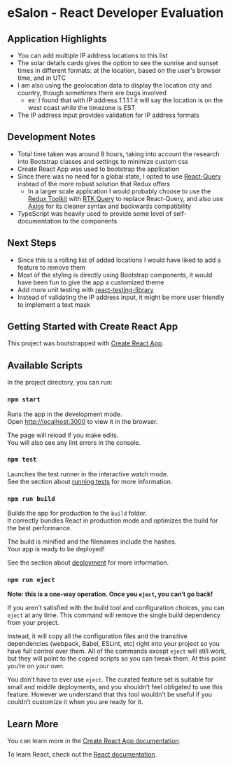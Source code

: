 # eSalon - React Developer Evaluation

## Application Highlights

- You can add multiple IP address locations to this list
- The solar details cards gives the option to see the sunrise and sunset times in different formats: at the location, based on the user's browser time, and in UTC
- I am also using the geolocation data to display the location city and country, though sometimes there are bugs involved
  - ex: I found that with IP address 1.1.1.1 it will say the location is on the west coast while the timezone is EST
- The IP address input provides validation for IP address formats

## Development Notes

- Total time taken was around 8 hours, taking into account the research into Bootstrap classes and settings to minimize custom css
- Create React App was used to bootstrap the application
- Since there was no need for a global state, I opted to use [React-Query](https://react-query-v3.tanstack.com/) instead of the more robust solution that Redux offers
  - In a larger scale application I would probably choose to use the [Redux Toolkit](https://redux-toolkit.js.org/introduction/getting-started) with [RTK Query](https://redux-toolkit.js.org/rtk-query/overview) to replace React-Query, and also use [Axios](https://axios-http.com/) for its cleaner syntax and backwards compatibility
- TypeScript was heavily used to provide some level of self-documentation to the components

## Next Steps

- Since this is a rolling list of added locations I would have liked to add a feature to remove them
- Most of the styling is directly using Bootstrap components, it would have been fun to give the app a customized theme
- Add more unit testing with [react-testing-library](https://github.com/testing-library/react-testing-library)
- Instead of validating the IP address input, it might be more user friendly to implement a text mask

## Getting Started with Create React App

This project was bootstrapped with [Create React App](https://github.com/facebook/create-react-app).

## Available Scripts

In the project directory, you can run:

### `npm start`

Runs the app in the development mode.\
Open [http://localhost:3000](http://localhost:3000) to view it in the browser.

The page will reload if you make edits.\
You will also see any lint errors in the console.

### `npm test`

Launches the test runner in the interactive watch mode.\
See the section about [running tests](https://facebook.github.io/create-react-app/docs/running-tests) for more information.

### `npm run build`

Builds the app for production to the `build` folder.\
It correctly bundles React in production mode and optimizes the build for the best performance.

The build is minified and the filenames include the hashes.\
Your app is ready to be deployed!

See the section about [deployment](https://facebook.github.io/create-react-app/docs/deployment) for more information.

### `npm run eject`

**Note: this is a one-way operation. Once you `eject`, you can’t go back!**

If you aren’t satisfied with the build tool and configuration choices, you can `eject` at any time. This command will remove the single build dependency from your project.

Instead, it will copy all the configuration files and the transitive dependencies (webpack, Babel, ESLint, etc) right into your project so you have full control over them. All of the commands except `eject` will still work, but they will point to the copied scripts so you can tweak them. At this point you’re on your own.

You don’t have to ever use `eject`. The curated feature set is suitable for small and middle deployments, and you shouldn’t feel obligated to use this feature. However we understand that this tool wouldn’t be useful if you couldn’t customize it when you are ready for it.

## Learn More

You can learn more in the [Create React App documentation](https://facebook.github.io/create-react-app/docs/getting-started).

To learn React, check out the [React documentation](https://reactjs.org/).
